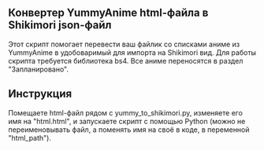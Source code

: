 Конвертер YummyAnime html-файла в Shikimori json-файл
-------------------------------------------------------------------------------------------------------------------------------------------------------------------
Этот скрипт помогает перевести ваш файлик со списками аниме из YummyAnime в удобоваримый для импорта на Shikimori вид. Для работы скрипта требуется библиотека bs4. Все аниме переносятся в раздел "Запланировано".

Инструкция
-------------------------------------------------------------------------------------------------------------------------------------------------------------------
Помещаете html-файл рядом с yummy_to_shikimori.py, изменяете его имя на "html.html", и запускаете скрипт с помощью Python (можно не переименовывать файл, а поменять имя на своё в коде, в переменной "html_path").
